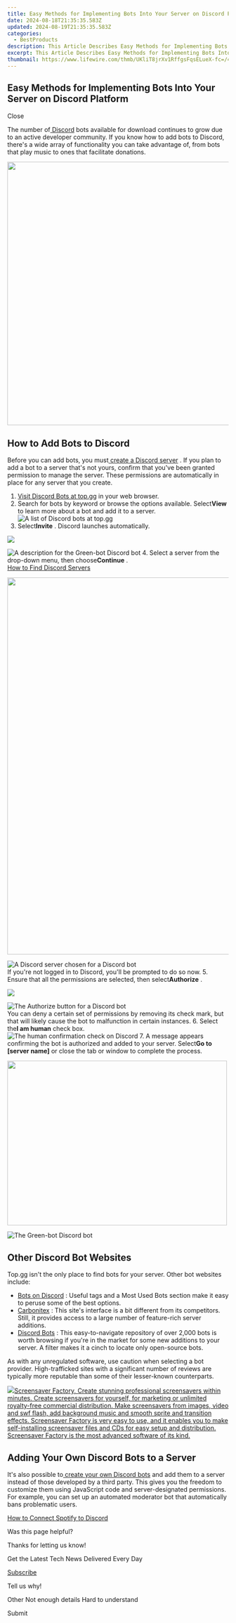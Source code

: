 ```yaml
---
title: Easy Methods for Implementing Bots Into Your Server on Discord Platform
date: 2024-08-18T21:35:35.583Z
updated: 2024-08-19T21:35:35.583Z
categories:
  - BestProducts
description: This Article Describes Easy Methods for Implementing Bots Into Your Server on Discord Platform
excerpt: This Article Describes Easy Methods for Implementing Bots Into Your Server on Discord Platform
thumbnail: https://www.lifewire.com/thmb/UKliT8jrXv1RffgsFqsELueX-fc=/400x300/filters:no_upscale():max_bytes(150000):strip_icc():format(webp)/GettyImages-1026660906-c41af572f8f04cbc9cdbd386955cd5c7.jpg
---
```


## Easy Methods for Implementing Bots Into Your Server on Discord Platform

Close 

 The number of[ Discord](https://www.lifewire.com/discord-4174046) bots available for download continues to grow due to an active developer community. If you know how to add bots to Discord, there's a wide array of functionality you can take advantage of, from bots that play music to ones that facilitate donations.

<!-- affiliate ads begin -->
<a href="https://appsumo.8odi.net/c/5597632/2082526/7443" target="_top" id="2082526"><img src="//a.impactradius-go.com/display-ad/7443-2082526" border="0" alt="" width="1200" height="600"/></a><img height="0" width="0" src="https://appsumo.8odi.net/i/5597632/2082526/7443" style="position:absolute;visibility:hidden;" border="0" />
<!-- affiliate ads end -->
##  How to Add Bots to Discord 

 Before you can add bots, you must[ create a Discord server](https://www.lifewire.com/make-a-discord-server-5074624) . If you plan to add a bot to a server that's not yours, confirm that you've been granted permission to manage the server. These permissions are automatically in place for any server that you create.

1. [ Visit Discord Bots at top.gg](https://top.gg/) in your web browser.
2. Search for bots by keyword or browse the options available. Select**View** to learn more about a bot and add it to a server.  
![A list of Discord bots at top.gg](https://www.lifewire.com/thmb/03We2UoLRgRpj6FzKVziCOMvAvs=/1500x0/filters:no_upscale():max_bytes(150000):strip_icc():format(webp)/discord-bots-list-ea4e75a4c75b4a2ba8025134a5234b39.png)
3. Select**Invite** . Discord launches automatically.  
<!-- affiliate ads begin -->
<a href="https://shop.mondly.com/affiliate.php?ACCOUNT=ATISTUDI&AFFILIATE=108875&PATH=https%3A%2F%2Fwww.mondly.com%3FAFFILIATE%3D108875%26RESOURCE%3D%2BEducational%2B970x90%2B"><img src="https://secure.avangate.com/images/merchant/69c418c33ec2e1a4267fa9bb77fa1428/educational-970x90.gif" border="0"></a>
<!-- affiliate ads end -->
![A description for the Green-bot Discord bot](https://www.lifewire.com/thmb/V9r87j8WHIz9WCZdYZPmJFNumNU=/1500x0/filters:no_upscale():max_bytes(150000):strip_icc():format(webp)/green-bot-discord-20c5e5c497f441a3a44fccd532a880ca.png)
4. Select a server from the drop-down menu, then choose**Continue** .  
[ How to Find Discord Servers ](https://www.lifewire.com/how-to-find-discord-servers-5092039)  
<!-- affiliate ads begin -->
<a href="https://propmoneyinc.pxf.io/c/5597632/1803115/14559" target="_top" id="1803115"><img src="//a.impactradius-go.com/display-ad/14559-1803115" border="0" alt="" width="859" height="859"/></a><img height="0" width="0" src="https://imp.pxf.io/i/5597632/1803115/14559" style="position:absolute;visibility:hidden;" border="0" />
<!-- affiliate ads end -->
![A Discord server chosen for a Discord bot](https://www.lifewire.com/thmb/3u7qRVUiYYFSMOFCznp2fV_Jw_w=/1500x0/filters:no_upscale():max_bytes(150000):strip_icc():format(webp)/discord-bot-choose-server-5bd1c64640084f969e3944eba2a12ac8.png)  
 If you're not logged in to Discord, you'll be prompted to do so now.
5. Ensure that all the permissions are selected, then select**Authorize** .  
<!-- affiliate ads begin -->
<a href="https://store.massmailsoftware.com/order/checkout.php?PRODS=1300375&QTY=1&AFFILIATE=108875&CART=1"><img src="https://secure.avangate.com/images/merchant/dc87c13749315c7217cdc4ac692e704c/banera_for_partners-15_%281%29.jpg" border="0"></a>
<!-- affiliate ads end -->
![The Authorize button for a Discord bot](https://www.lifewire.com/thmb/7rycQakx-qIQHL_CKQTCfIzKsRc=/1500x0/filters:no_upscale():max_bytes(150000):strip_icc():format(webp)/authorize-discord-bot-5348d152d14c446e9db299f70f8dd752.png)  
 You can deny a certain set of permissions by removing its check mark, but that will likely cause the bot to malfunction in certain instances.
6. Select the**I am human** check box.  
![The human confirmation check on Discord](https://www.lifewire.com/thmb/y_CcQKYfyCUllVffdgl-IKCDYF4=/1500x0/filters:no_upscale():max_bytes(150000):strip_icc():format(webp)/discord-bot-human-check-bc7b7016b6924e089477b885b4cbb581.png)
7. A message appears confirming the bot is authorized and added to your server. Select**Go to \[server name\]** or close the tab or window to complete the process.  
<!-- affiliate ads begin -->
<a href="https://electronicx.pxf.io/c/5597632/1872456/14483" target="_top" id="1872456"><img src="//a.impactradius-go.com/display-ad/14483-1872456" border="0" alt="" width="500" height="375"/></a><img height="0" width="0" src="https://imp.pxf.io/i/5597632/1872456/14483" style="position:absolute;visibility:hidden;" border="0" />
<!-- affiliate ads end -->
![The Green-bot Discord bot](https://www.lifewire.com/thmb/d4o4wYddmYKoUgHC5_wRKIqo5FM=/1500x0/filters:no_upscale():max_bytes(150000):strip_icc():format(webp)/green-bot-discord-bot-5056853ec8ce452c891f0ddc2a3d4a6e.png)

##  Other Discord Bot Websites 

 Top.gg isn't the only place to find bots for your server. Other bot websites include:

* [ Bots on Discord](https://bots.ondiscord.xyz/) : Useful tags and a Most Used Bots section make it easy to peruse some of the best options.
* [ Carbonitex](https://www.carbonitex.net/discord/bots) : This site's interface is a bit different from its competitors. Still, it provides access to a large number of feature-rich server additions.
* [ Discord Bots](https://discord.bots.gg/) : This easy-to-navigate repository of over 2,000 bots is worth browsing if you're in the market for some new additions to your server. A filter makes it a cinch to locate only open-source bots.

 As with any unregulated software, use caution when selecting a bot provider. High-trafficked sites with a significant number of reviews are typically more reputable than some of their lesser-known counterparts.

<!-- affiliate ads begin -->
<a href="https://secure.2checkout.com/order/checkout.php?PRODS=194977&QTY=1&AFFILIATE=108875&CART=1"><img src="https://www.blumentals.net/scrfactory/images/screensaver-software.png" border="0">Screensaver Factory, Create stunning professional screensavers within minutes. Create screensavers for yourself, for marketing or unlimited royalty-free commercial distribution. Make screensavers from images, video and swf flash, add background music and smooth sprite and transition effects. Screensaver Factory is very easy to use, and it enables you to make self-installing screensaver files and CDs for easy setup and distribution. Screensaver Factory is the most advanced software of its kind.</a>
<!-- affiliate ads end -->
##  Adding Your Own Discord Bots to a Server 

 It's also possible to[ create your own Discord bots](https://www.lifewire.com/make-a-discord-bot-4767916) and add them to a server instead of those developed by a third party. This gives you the freedom to customize them using JavaScript code and server-designated permissions. For example, you can set up an automated moderator bot that automatically bans problematic users.

[ How to Connect Spotify to Discord ](https://www.lifewire.com/connect-spotify-to-discord-4768972) 

Was this page helpful?

Thanks for letting us know!

 Get the Latest Tech News Delivered Every Day

[ Subscribe ](https://www.lifewire.com/#) 

Tell us why!

 Other  Not enough details  Hard to understand 

 Submit 

<ins class="adsbygoogle"
     style="display:block"
     data-ad-format="autorelaxed"
     data-ad-client="ca-pub-7571918770474297"
     data-ad-slot="1223367746"></ins>



<ins class="adsbygoogle"
     style="display:block"
     data-ad-client="ca-pub-7571918770474297"
     data-ad-slot="8358498916"
     data-ad-format="auto"
     data-full-width-responsive="true"></ins>


